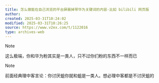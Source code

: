 ```yaml
---
title: 怎么做能在自己浏览的平台屏蔽掉带华为关键词的内容-比如 bilibili 网页版
author: 
created: 2025-03-31T10:24:02
modified: 2025-03-31T10:26:25
source: https://www.v2ex.com/t/1122016
type: archives-web
---
```


> [!NOTE]
> 这么极端，你和华为粉其实是一类人，只不过你们粉的东西不一样而已

> [!NOTE]
> 前面经典理中客言论：你讨厌蛆你就和蛆是一类人。想必理中客都是不讨厌蛆的